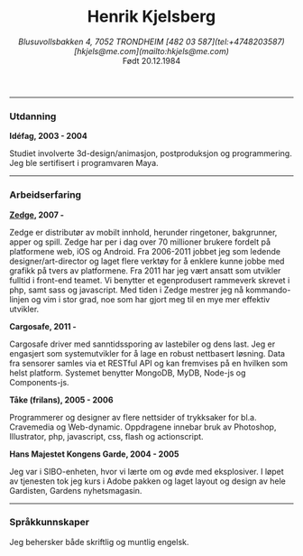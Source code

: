 
<header class="acenter">

Henrik Kjelsberg
================

<address>
  Blusuvollsbakken 4, 7052 TRONDHEIM  
  [482 03 587](tel:+4748203587) [hkjels@me.com](mailto:hkjels@me.com)
</address>
Født <time datetime="1984-20-12">20.12.1984</time>

</header>


* * *

### Utdanning

__Idéfag, 2003 - 2004__

Studiet involverte 3d-design/animasjon, postproduksjon og programmering.
Jeg ble sertifisert i programvaren Maya.

* * *


### Arbeidserfaring

__[Zedge](http://zedge.net/), 2007 -__

Zedge er distributør av mobilt innhold, herunder ringetoner, bakgrunner,
apper og spill. Zedge har per i dag over 70 millioner brukere fordelt på
platformene web, iOS og Android. Fra 2006-2011 jobbet jeg som ledende
designer/art-director og laget flere verktøy for å enklere kunne jobbe med
grafikk på tvers av platformene. Fra 2011 har jeg vært ansatt som utvikler
fulltid i front-end teamet. Vi benytter et egenprodusert rammeverk skrevet
i php, samt sass og javascript. Med tiden i Zedge mestrer jeg nå kommando-
linjen og vim i stor grad, noe som har gjort meg til en mye mer effektiv
utvikler.


__Cargosafe, 2011 -__

Cargosafe driver med sanntidssporing av lastebiler og dens last. Jeg er
engasjert som systemutvikler for å lage en robust nettbasert løsning.
Data fra sensorer samles via et RESTful API og kan fremvises på en hvilken
som helst platform. Systemet benytter MongoDB, MyDB, Node-js og
Components-js.


__Tåke (frilans),  2005 - 2006__

Programmerer og designer av flere nettsider of trykksaker for bl.a.
Cravemedia og Web-dynamic. Oppdragene innebar bruk av Photoshop,
Illustrator, php, javascript, css, flash og actionscript.


__Hans Majestet Kongens Garde, 2004 - 2005__

Jeg var i SIBO-enheten, hvor vi lærte om og øvde med eksplosiver. I løpet
av tjenesten tok jeg kurs i Adobe pakken og laget layout og design av hele
Gardisten, Gardens nyhetsmagasin.

* * *


### Språkkunnskaper

Jeg behersker både skriftlig og muntlig engelsk.

